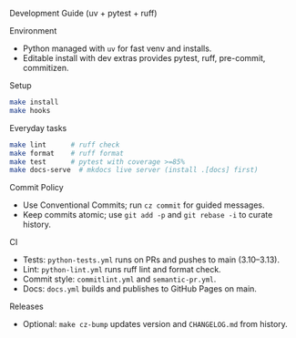 Development Guide (uv + pytest + ruff)

Environment

- Python managed with `uv` for fast venv and installs.
- Editable install with dev extras provides pytest, ruff, pre-commit, commitizen.

Setup

```sh
make install
make hooks
```

Everyday tasks

```sh
make lint      # ruff check
make format    # ruff format
make test      # pytest with coverage >=85%
make docs-serve  # mkdocs live server (install .[docs] first)
```

Commit Policy

- Use Conventional Commits; run `cz commit` for guided messages.
- Keep commits atomic; use `git add -p` and `git rebase -i` to curate history.

CI

- Tests: `python-tests.yml` runs on PRs and pushes to main (3.10–3.13).
- Lint: `python-lint.yml` runs ruff lint and format check.
- Commit style: `commitlint.yml` and `semantic-pr.yml`.
- Docs: `docs.yml` builds and publishes to GitHub Pages on main.

Releases

- Optional: `make cz-bump` updates version and `CHANGELOG.md` from history.
